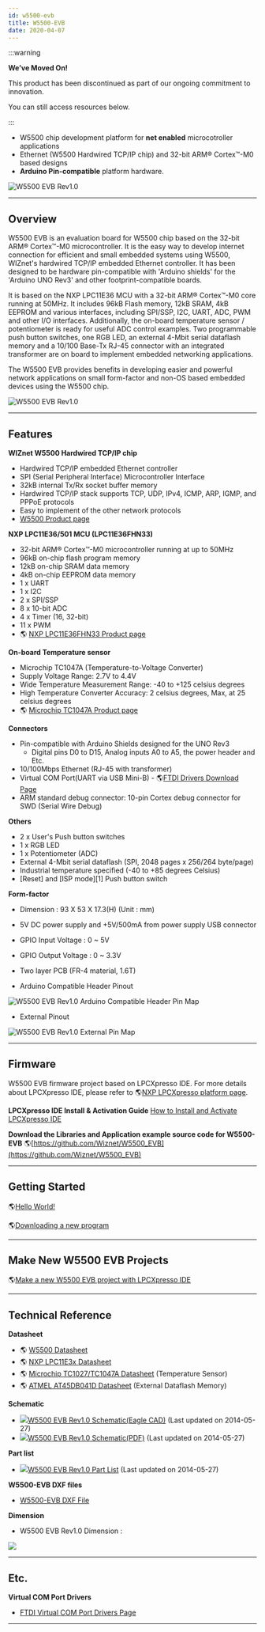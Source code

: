 ```yaml
---
id: w5500-evb
title: W5500-EVB
date: 2020-04-07
---
```


:::warning

**We’ve Moved On!**

This product has been discontinued as part of our ongoing commitment to innovation.

You can still access resources below.

:::


  - W5500 chip development platform for **net enabled** microcotroller
    applications
  - Ethernet (W5500 Hardwired TCP/IP chip) and 32-bit ARM® Cortex™-M0
    based designs
  - **Arduino Pin-compatible** platform hardware. 

![W5500 EVB Rev1.0](/img/products/w5500/w5500_evb/w5500-evb_side.png)

-----


## Overview

W5500 EVB is an evaluation board for W5500 chip based on the 32-bit ARM®
Cortex™-M0 microcontroller. It is the easy way to develop internet
connection for efficient and small embedded systems using W5500,
WIZnet's hardwired TCP/IP embedded Ethernet controller. It has been
designed to be hardware pin-compatible with 'Arduino shields' for the
'Arduino UNO Rev3' and other footprint-compatible boards.

It is based on the NXP LPC11E36 MCU with a 32-bit ARM® Cortex™-M0 core
running at 50MHz. It includes 96kB Flash memory, 12kB SRAM, 4kB EEPROM
and various interfaces, including SPI/SSP, I2C, UART, ADC, PWM and other
I/O interfaces. Additionally, the on-board temperature sensor /
potentiometer is ready for useful ADC control examples. Two programmable
push button switches, one RGB LED, an external 4-Mbit serial dataflash
memory and a 10/100 Base-Tx RJ-45 connector with an integrated
transformer are on board to implement embedded networking applications.

The W5500 EVB provides benefits in developing easier and powerful
network applications on small form-factor and non-OS based embedded
devices using the W5500 chip.

![W5500 EVB Rev1.0](/img/products/w5500/w5500_evb/w5500_evb_v1.0_composition.png)

-----


## Features

**WIZnet W5500 Hardwired TCP/IP chip**

  - Hardwired TCP/IP embedded Ethernet controller
  - SPI (Serial Peripheral Interface) Microcontroller Interface
  - 32kB internal Tx/Rx socket buffer memory
  - Hardwired TCP/IP stack supports TCP, UDP, IPv4, ICMP, ARP, IGMP, and
    PPPoE protocols
  - Easy to implement of the other network protocols
  - [W5500 Product page](./../Overview.md)

**NXP LPC11E36/501 MCU (LPC11E36FHN33)**

  - 32-bit ARM® Cortex™-M0 microcontroller running at up to 50MHz
  - 96kB on-chip flash program memory
  - 12kB on-chip SRAM data memory
  - 4kB on-chip EEPROM data memory
  - 1 x UART
  - 1 x I2C
  - 2 x SPI/SSP
  - 8 x 10-bit ADC
  - 4 x Timer (16, 32-bit)
  - 11 x PWM
  - 🌎 [NXP LPC11E36FHN33 Product page](http://www.nxp.com/products/microcontrollers/cortex_m0_m0/lpc1100/LPC11E36FHN33.html)

**On-board Temperature sensor**

  - Microchip TC1047A (Temperature-to-Voltage Converter)
  - Supply Voltage Range: 2.7V to 4.4V
  - Wide Temperature Measurement Range: -40 to +125 celsius degrees
  - High Temperature Converter Accuracy: 2 celsius degrees, Max, at 25
    celsius degrees
  - 🌎 [Microchip TC1047A Product page](http://www.microchip.com/wwwproducts/Devices.aspx?product=TC1047)

**Connectors**

  - Pin-compatible with Arduino Shields designed for the UNO Rev3
      - Digital pins D0 to D15, Analog inputs A0 to A5, the power header
        and Etc.
  - 10/100Mbps Ethernet (RJ-45 with transformer)
  - Virtual COM Port(UART via USB Mini-B) - 🌎[FTDI Drivers Download
    Page](http://www.ftdichip.com/Drivers/VCP.htm)
  - ARM standard debug connector: 10-pin Cortex debug connector for SWD
    (Serial Wire Debug)

**Others**

  - 2 x User's Push button switches
  - 1 x RGB LED
  - 1 x Potentiometer (ADC)
  - External 4-Mbit serial dataflash (SPI, 2048 pages x 256/264
    byte/page)
  - Industrial temperature specified (-40 to +85 degrees Celsius)
  - [Reset] and [ISP mode][1] Push button switch

**Form-factor**

  - Dimension : 93 X 53 X 17.3(H) (Unit : mm)
  - 5V DC power supply and +5V/500mA from power supply USB connector
  - GPIO Input Voltage : 0 \~ 5V
  - GPIO Output Voltage : 0 \~ 3.3V
  - Two layer PCB (FR-4 material, 1.6T)



  - Arduino Compatible Header Pinout

![W5500 EVB Rev1.0 Arduino Compatible Header Pin Map](/img/products/w5500/w5500_evb/w5500_evb_v1.0_arduino_pin_map.png)

  - External Pinout

![W5500 EVB Rev1.0 External Pin Map](/img/products/w5500/w5500_evb/w5500_evb_v1.0_external_pin_map.png)

-----


## Firmware

W5500 EVB firmware project based on LPCXpresso IDE. For more details about LPCXpresso IDE, please refer to 🌎[NXP LPCXpresso platform page](http://www.lpcware.com/lpcxpresso).

**LPCXpresso IDE Install & Activation Guide**
[How to Install and Activate LPCXpresso IDE](./How-to-Install-and-Activate-LPCXpresso-IDE.md)

**Download the Libraries and Application example source code for W5500-EVB**
🌎[https://github.com/Wiznet/W5500_EVB](https://github.com/Wiznet/W5500_EVB)

-----


## Getting Started

 🌎[Hello World\!](Getting-Started.md)

 🌎[Downloading a new program](Getting-Started.md#download-a-new-program)

-----


## Make New W5500 EVB Projects

 🌎[Make a new W5500 EVB project with LPCXpresso IDE](Make-New-Projects.md)

-----
## Technical Reference

**Datasheet**

  - 🌎 [W5500 Datasheet](../Datasheet.md)
  - 🌎 <a href="http://www.nxp.com/documents/data_sheet/LPC11E3X.pdf" target="_blank">NXP LPC11E3x Datasheet</a>
  - 🌎 <a href="http://ww1.microchip.com/downloads/en/DeviceDoc/21498D.pdf" target="_blank">Microchip TC1027/TC1047A Datasheet</a>
    (Temperature Sensor)
  - 🌎 <a href="/img/products/w5500/w5500_evb/at45db041d-su.pdf" target="_blank">ATMEL AT45DB041D Datasheet</a> (External Dataflash Memory)

**Schematic**

  - ![](/img/products/w5500/w5500_evb/icons/download.png)<a href="/img/products/w5500/w5500_evb/w5500_evb_v1.0_140527.zip" target="_blank">W5500 EVB Rev1.0 Schematic(Eagle CAD)</a> (Last updated on 2014-05-27)
  - ![](/img/products/w5500/w5500_evb/icons/download.png)<a href="/img/products/w5500/w5500_evb/w5500_evb_v1.0_140527.pdf" target="_blank">W5500 EVB Rev1.0 Schematic(PDF)</a> (Last updated on 2014-05-27)

**Part list**

  - ![](/img/products/w5500/w5500_evb/icons/download.png)<a href="/img/products/w5500/w5500_evb/w5500_evb_pl_140527-1.pdf" target="_blank">W5500 EVB Rev1.0 Part List</a> (Last updated on 2014-05-27)

**W5500-EVB DXF files**

  - <a href="/img/products/w5500/w5500_evb/w5500-evb-dxf.zip" target="_blank">W5500-EVB DXF File</a>

**Dimension**

  - W5500 EVB Rev1.0 Dimension : 

![](/img/products/w5500/w5500_evb/w5500_evb_v1.0_demension.png)

-----


## Etc.

**Virtual COM Port Drivers**

  - [FTDI Virtual COM Port
    Drivers Page](http://www.ftdichip.com/Drivers/VCP.htm)

-----
